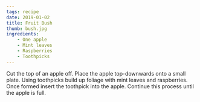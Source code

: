```yaml
---
tags: recipe
date: 2019-01-02
title: Fruit Bush
thumb: bush.jpg
ingredients:
    - One apple
    - Mint leaves
    - Raspberries
    - Toothpicks
---
```


Cut the top of an apple off.
Place the apple top-downwards onto a small plate.
Using toothpicks build up foliage with mint leaves and raspberries.
Once formed insert the toothpick into the apple.
Continue this process until the apple is full.